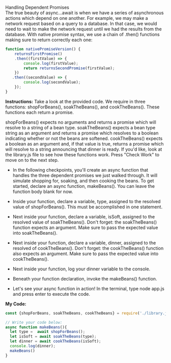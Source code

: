 Handling Dependent Promises<br>
The true beauty of async...await is when we have a series of asynchronous actions which depend on one another. For example, we may make a network request based on a query to a database. In that case, we would need to wait to make the network request until we had the results from the database. With native promise syntax, we use a chain of .then() functions making sure to return correctly each one:
```javascript
function nativePromiseVersion() {
    returnsFirstPromise()
    .then((firstValue) => {
        console.log(firstValue);
        return returnsSecondPromise(firstValue);
    })
   .then((secondValue) => {
        console.log(secondValue);
    });
}
```
**Instructions:**
Take a look at the provided code. We require in three functions: shopForBeans(), soakTheBeans(), and cookTheBeans(). These functions each return a promise.

shopForBeans() expects no arguments and returns a promise which will resolve to a string of a bean type.
soakTheBeans() expects a bean type string as an argument and returns a promise which resolves to a boolean indicating whether or not the beans are softened.
cookTheBeans() expects a boolean as an argument and, if that value is true, returns a promise which will resolve to a string announcing that dinner is ready.
If you'd like, look at the library.js file to see how these functions work. Press "Check Work" to move on to the next step.

* In the following checkpoints, you'll create an async function that handles the three dependent promises we just walked through. It will simulate shopping for, soaking, and then cooking the beans. To get started, declare an async function, makeBeans(). You can leave the function body blank for now.

* Inside your function, declare a variable, type, assigned to the resolved value of shopForBeans(). This must be accomplished in one statement.

* Next inside your function, declare a variable, isSoft, assigned to the resolved value of soakTheBeans(). Don't forget: the soakTheBeans() function expects an argument. Make sure to pass the expected value into soakTheBeans().

* Next inside your function, declare a variable, dinner, assigned to the resolved of cookTheBeans(). Don't forget: the cookTheBeans() function also expects an argument. Make sure to pass the expected value into cookTheBeans().

* Next inside your function, log your dinner variable to the console.

* Beneath your function declaration, invoke the makeBeans() function.

* Let's see your async function in action! In the terminal, type node app.js and press enter to execute the code.

**My Code:**
```javascript
const {shopForBeans, soakTheBeans, cookTheBeans} = require('./library.js');

// Write your code below:
async function makeBeans(){
  let type =  await shopForBeans();
  let isSoft = await soakTheBeans(type);
  let dinner = await cookTheBeans(isSoft);
  console.log(dinner);
  makeBeans()
}
```
